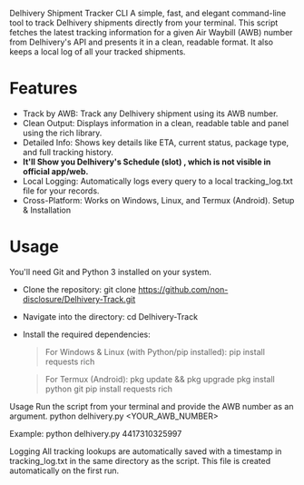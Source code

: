 
Delhivery Shipment Tracker CLI
A simple, fast, and elegant command-line tool to track Delhivery shipments directly from your terminal.
This script fetches the latest tracking information for a given Air Waybill (AWB) number from Delhivery's API and presents it in a clean, readable format. It also keeps a local log of all your tracked shipments.


 # Features
 * Track by AWB: Track any Delhivery shipment using its AWB number.
 * Clean Output: Displays information in a clean, readable table and panel using the rich library.
 * Detailed Info: Shows key details like ETA, current status, package type, and full tracking history.
 * **It'll Show you Delhivery's Schedule (slot) , which is not visible in official app/web.**
 * Local Logging: Automatically logs every query to a local tracking_log.txt file for your records.
 * Cross-Platform: Works on Windows, Linux, and Termux (Android).
Setup & Installation

# Usage
You'll need Git and Python 3 installed on your system.
 * Clone the repository:
   git clone https://github.com/non-disclosure/Delhivery-Track.git

 * Navigate into the directory:
   cd Delhivery-Track

 * Install the required dependencies:
   > For Windows & Linux (with Python/pip installed):
     pip install requests rich

   > For Termux (Android):
     pkg update && pkg upgrade
pkg install python git
pip install requests rich

Usage
Run the script from your terminal and provide the AWB number as an argument.
python delhivery.py <YOUR_AWB_NUMBER>

Example:
python delhivery.py 4417310325997

Logging
All tracking lookups are automatically saved with a timestamp in tracking_log.txt in the same directory as the script. This file is created automatically on the first run.
